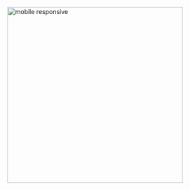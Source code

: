 <a href="https://ibb.co/fS8G2tV"><img align="right" alt="mobile responsive" width = "400" src="https://i.ibb.co/6ZvJmbc/mobile-response.jpg" alt="mobile-response" border="0" /></a>